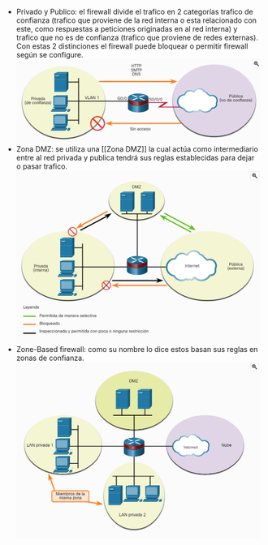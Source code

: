 - Privado y Publico: el firewall divide el trafico en 2 categorías trafico de confianza (trafico que proviene de la red interna o esta relacionado con este, como respuestas a peticiones originadas en al red interna)  y trafico que no es de confianza (trafico que proviene de redes externas). Con estas 2 distinciones el firewall puede bloquear o permitir firewall según se configure.
  ![image.png](../assets/image_1698514889080_0.png)
- Zona DMZ: se utiliza una [[Zona DMZ]] la cual actúa como intermediario entre al red privada y publica tendrá sus reglas establecidas para dejar o pasar trafico.
  ![image.png](../assets/image_1698515201468_0.png)
- Zone-Based firewall: como su nombre lo dice estos basan sus reglas en zonas de confianza.
  ![image.png](../assets/image_1698515810941_0.png)